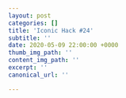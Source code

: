 ```yaml
---
layout: post
categories: []
title: 'Iconic Hack #24'
subtitle: ''
date: 2020-05-09 22:00:00 +0000
thumb_img_path: ''
content_img_path: ''
excerpt: ''
canonical_url: ''

---
```


